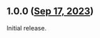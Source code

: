 ## 1.0.0 ([Sep 17, 2023](https://github.com/ramensoftware/windhawk-mods/blob/92fc89155a43c02efc33637807256301b5c7db97/mods/classic-desktop-icons.wh.cpp))

Initial release.
